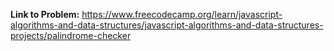 **Link to Problem:** https://www.freecodecamp.org/learn/javascript-algorithms-and-data-structures/javascript-algorithms-and-data-structures-projects/palindrome-checker